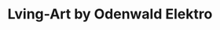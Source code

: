 ---
title: "Lving-Art by Odenwald Elektro"
url: /wald-michelbach/lving-art-by-odenwald-elektro/
shop: Supermarkt
---